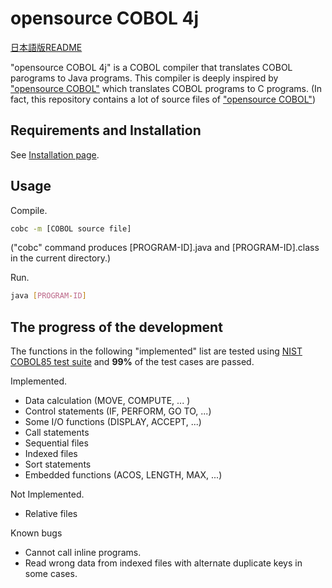 # opensource COBOL 4j

[日本語版README](https://github.com/opensourcecobol/opensourcecobol4j/blob/develop/README_JP.md)

"opensource COBOL 4j" is a COBOL compiler that translates COBOL parograms to Java programs.
This compiler is deeply inspired by ["opensource COBOL"](https://github.com/opensourcecobol/opensource-cobol) which translates COBOL programs to C programs.
(In fact, this repository contains a lot of source files of ["opensource COBOL"](https://github.com/opensourcecobol/opensource-cobol))

## Requirements and Installation

See [Installation page](https://github.com/opensourcecobol/opensourcecobol4j/wiki/Installation).

## Usage

Compile.
```bash
cobc -m [COBOL source file]
```
("cobc" command produces [PROGRAM-ID].java and [PROGRAM-ID].class in the current directory.)

Run.
```bash
java [PROGRAM-ID]
```

## The progress of the development

The functions in the following "implemented" list are tested using [NIST COBOL85 test suite](https://www.itl.nist.gov/div897/ctg/cobol_form.htm)
and **99%** of the test cases are passed.

Implemented.

* Data calculation (MOVE, COMPUTE, ... )
* Control statements (IF, PERFORM, GO TO, ...)
* Some I/O functions (DISPLAY, ACCEPT, ...)
* Call statements
* Sequential files
* Indexed files
* Sort statements
* Embedded functions (ACOS, LENGTH, MAX, ...)

Not Implemented.

* Relative files

Known bugs

* Cannot call inline programs.
* Read wrong data from indexed files with alternate duplicate keys in some cases.
